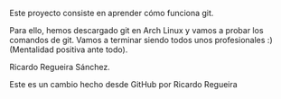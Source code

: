 Este proyecto consiste en aprender cómo funciona git.

Para ello, hemos descargado git en Arch Linux y vamos a probar los comandos de git.
Vamos a terminar siendo todos unos profesionales :) (Mentalidad positiva ante todo).

Ricardo Regueira Sánchez.

Este es un cambio hecho desde GitHub por Ricardo Regueira
